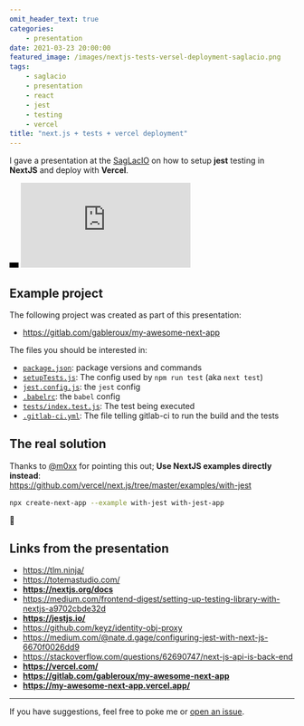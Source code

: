 ```yaml
---
omit_header_text: true
categories:
    - presentation
date: 2021-03-23 20:00:00
featured_image: /images/nextjs-tests-versel-deployment-saglacio.png
tags:
    - saglacio
    - presentation
    - react
    - jest
    - testing
    - vercel
title: "next.js + tests + vercel deployment"
---
```


I gave a presentation at the [SagLacIO][saglacio] on how to setup **jest** testing in **NextJS** and deploy with **Vercel**.

<!--more-->

<div class="responsive-iframe-wrapper">
    <div class="responsive-iframe">
        <img class="ratio" src="/images/layout/placeholder_16x9.gif" alt="placeholder"/>
        <iframe src="https://docs.google.com/presentation/d/e/2PACX-1vQQeCIYpB3U7AfJtFoSiDe8SECrDQw6_chVais4jj2KwTOqOaONrNoKV3OrNKoA3GMmJmJK50wpLl7f/embed?start=false&loop=false&delayms=3000" frameborder="0" allowfullscreen="true" mozallowfullscreen="true" webkitallowfullscreen="true"></iframe>
    </div>
</div>

## Example project

The following project was created as part of this presentation:

* https://gitlab.com/gableroux/my-awesome-next-app

 The files you should be interested in:

 * [`package.json`](https://gitlab.com/gableroux/my-awesome-next-app/-/blob/main/package.json): package versions and commands
 * [`setupTests.js`](https://gitlab.com/gableroux/my-awesome-next-app/-/blob/main/setupTests.js): The config used by `npm run test` (aka `next test`)
 * [`jest.config.js`](https://gitlab.com/gableroux/my-awesome-next-app/-/blob/main/jest.config.js): the `jest` config
 * [`.babelrc`](https://gitlab.com/gableroux/my-awesome-next-app/-/blob/main/.babelrc): the `babel` config
 * [`tests/index.test.js`](https://gitlab.com/gableroux/my-awesome-next-app/-/blob/main/src/tests/index.test.js): The test being executed
 * [`.gitlab-ci.yml`](https://gitlab.com/gableroux/my-awesome-next-app/-/blob/main/.gitlab-ci.yml): The file telling gitlab-ci to run the build and the tests

## The real solution

Thanks to [@m0xx](https://github.com/m0xx) for pointing this out; **Use NextJS examples directly instead**:  
https://github.com/vercel/next.js/tree/master/examples/with-jest

```bash
npx create-next-app --example with-jest with-jest-app
```

🎉

## Links from the presentation

* https://tlm.ninja/
* https://totemastudio.com/
* **https://nextjs.org/docs**
* https://medium.com/frontend-digest/setting-up-testing-library-with-nextjs-a9702cbde32d
* **https://jestjs.io/**
* https://github.com/keyz/identity-obj-proxy
* https://medium.com/@nate.d.gage/configuring-jest-with-next-js-6670f0026dd9
* https://stackoverflow.com/questions/62690747/next-js-api-is-back-end
* **https://vercel.com/**
* **https://gitlab.com/gableroux/my-awesome-next-app**
* **https://my-awesome-next-app.vercel.app/**

---

If you have suggestions, feel free to poke me or [open an issue](https://github.com/GabLeRoux/gableroux.github.io/issues).

[saglacio]: http://saglac.io
